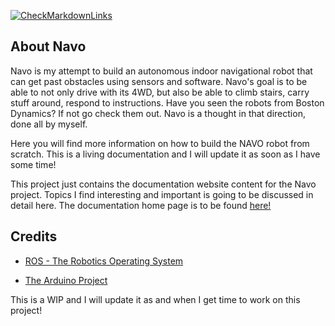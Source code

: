 [![CheckMarkdownLinks](https://github.com/navo-org/navo-docs/actions/workflows/main.yml/badge.svg)](https://github.com/navo-org/navo-docs/actions/workflows/main.yml)

## About Navo

Navo is my attempt to build an autonomous indoor navigational robot that can get past obstacles using sensors and software. Navo's goal is to be able to not only drive with its 4WD, but also be able to climb stairs, carry stuff around, respond to instructions. Have you seen the robots from Boston Dynamics? If not go check them out. Navo is a thought in that direction, done all by myself.

Here you will find more information on how to build the NAVO robot from scratch. This is a living documentation and I will update it as soon as I have some time!

This project just contains the documentation website content for the Navo project. Topics I find interesting and important is going to be discussed in detail here. The documentation home page is to be found <a href="https://navo-org.github.io/navo-docs/docs/home/">here!</a>

## Credits

- <a href="https://www.ros.org/" target="_blank">ROS - The Robotics Operating System</a>

- <a href="" target="_blank">The Arduino Project</a>

This is a WIP and I will update it as and when I get time to work on this project!
